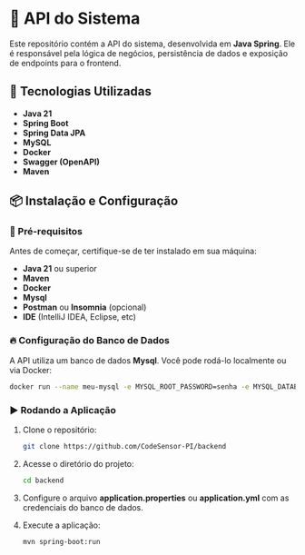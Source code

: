 # 📌 API do Sistema

Este repositório contém a API do sistema, desenvolvida em **Java Spring**. Ele é responsável pela lógica de negócios, persistência de dados e exposição de endpoints para o frontend.

## 🚀 Tecnologias Utilizadas

- **Java 21**
- **Spring Boot**
- **Spring Data JPA**
- **MySQL**
- **Docker**
- **Swagger (OpenAPI)**
- **Maven**

## 📦 Instalação e Configuração

### 🔧 Pré-requisitos
Antes de começar, certifique-se de ter instalado em sua máquina:
- **Java 21** ou superior
- **Maven**
- **Docker**
- **Mysql**
- **Postman** ou **Insomnia** (opcional)
- **IDE** (IntelliJ IDEA, Eclipse, etc)

### 🔥 Configuração do Banco de Dados
A API utiliza um banco de dados **Mysql**. Você pode rodá-lo localmente ou via Docker:

```sh
docker run --name meu-mysql -e MYSQL_ROOT_PASSWORD=senha -e MYSQL_DATABASE=meubanco -e MYSQL_USER=paciente -e MYSQL_PASSWORD=senha -p 3306:3306 -d mysql
```

### ▶️ Rodando a Aplicação

1. Clone o repositório:
   ```sh
   git clone https://github.com/CodeSensor-PI/backend
   ```
2. Acesse o diretório do projeto:
   ```sh
   cd backend
   ```
3. Configure o arquivo **application.properties** ou **application.yml** com as credenciais do banco de dados.


4. Execute a aplicação:
   ```sh
   mvn spring-boot:run
   ```



